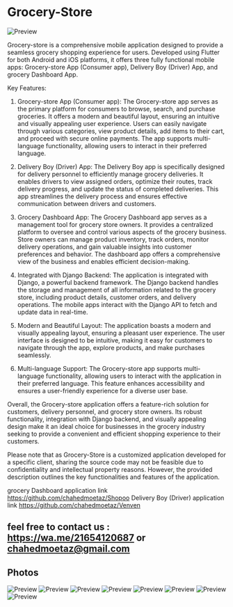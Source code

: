 # Grocery-Store

![Preview](/icon.png)

Grocery-store is a comprehensive mobile application designed to provide a seamless grocery shopping experience for users. Developed using Flutter for both Android and iOS platforms, it offers three fully functional mobile apps: Grocery-store App (Consumer app), Delivery Boy (Driver) App, and grocery Dashboard App. 

Key Features:

1. Grocery-store App (Consumer app): The Grocery-store app serves as the primary platform for consumers to browse, search, and purchase groceries. It offers a modern and beautiful layout, ensuring an intuitive and visually appealing user experience. Users can easily navigate through various categories, view product details, add items to their cart, and proceed with secure online payments. The app supports multi-language functionality, allowing users to interact in their preferred language.

2. Delivery Boy (Driver) App: The Delivery Boy app is specifically designed for delivery personnel to efficiently manage grocery deliveries. It enables drivers to view assigned orders, optimize their routes, track delivery progress, and update the status of completed deliveries. This app streamlines the delivery process and ensures effective communication between drivers and customers.

3. Grocery Dashboard App: The Grocery Dashboard app serves as a management tool for grocery store owners. It provides a centralized platform to oversee and control various aspects of the grocery business. Store owners can manage product inventory, track orders, monitor delivery operations, and gain valuable insights into customer preferences and behavior. The dashboard app offers a comprehensive view of the business and enables efficient decision-making.

4. Integrated with Django Backend: The application is integrated with Django, a powerful backend framework. The Django backend handles the storage and management of all information related to the grocery store, including product details, customer orders, and delivery operations. The mobile apps interact with the Django API to fetch and update data in real-time.

5. Modern and Beautiful Layout: The application boasts a modern and visually appealing layout, ensuring a pleasant user experience. The user interface is designed to be intuitive, making it easy for customers to navigate through the app, explore products, and make purchases seamlessly.

6. Multi-language Support: The Grocery-store app supports multi-language functionality, allowing users to interact with the application in their preferred language. This feature enhances accessibility and ensures a user-friendly experience for a diverse user base.

Overall, the Grocery-store application offers a feature-rich solution for customers, delivery personnel, and grocery store owners. Its robust functionality, integration with Django backend, and visually appealing design make it an ideal choice for businesses in the grocery industry seeking to provide a convenient and efficient shopping experience to their customers.


Please note that as Grocery-Store is a customized application developed for a specific client, sharing the source code may not be feasible due to confidentiality and intellectual property reasons. However, the provided description outlines the key functionalities and features of the application.

grocery Dashboard application link https://github.com/chahedmoetaz/Shopoo
Delivery Boy (Driver) application link https://github.com/chahedmoetaz/Venven


## feel free to contact us : https://wa.me/21654120687 or chahedmoetaz@gmail.com


## Photos
![Preview](/1.jpg)
![Preview](2.jpg)
![Preview](3.jpg)
![Preview](4.jpg)
![Preview](5.jpg)
![Preview](6.jpg)
![Preview](7.jpg)
![Preview](8.jpg)



